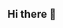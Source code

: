 ## Hi there 👋

<!--
**LeeGamza/LeeGamza** is a ✨ _special_ ✨ repository because its `README.md` (this file) appears on your GitHub profile.

<a href="https://github.com/devxb/gitanimals">
  <img src="https://render.gitanimals.org/lines/{username}?pet-id=1" width="1000" height="120"/>
</a>
